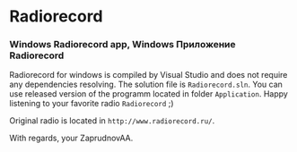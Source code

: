 # Radiorecord

### Windows Radiorecord app, Windows Приложение Radiorecord

Radiorecord for windows is compiled by Visual Studio and does not require any dependencies resolving. The solution file is `Radiorecord.sln`.
You can use released version of the programm located in folder `Application`.
Happy listening to your favorite radio `Radiorecord` ;)

Original radio is located in `http://www.radiorecord.ru/`.

With regards, your ZaprudnovAA.